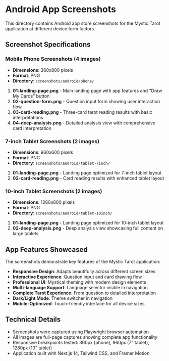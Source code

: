 # Android App Screenshots

This directory contains Android app store screenshots for the Mystic Tarot application at different device form factors.

## Screenshot Specifications

### Mobile Phone Screenshots (4 images)
- **Dimensions**: 360x800 pixels
- **Format**: PNG
- **Directory**: `screenshots/android/phone/`

1. **01-landing-page.png** - Main landing page with app features and "Draw My Cards" button
2. **02-question-form.png** - Question input form showing user interaction flow
3. **03-card-reading.png** - Three-card tarot reading results with basic interpretations
4. **04-deep-analysis.png** - Detailed analysis view with comprehensive card interpretation

### 7-inch Tablet Screenshots (2 images)
- **Dimensions**: 960x600 pixels
- **Format**: PNG
- **Directory**: `screenshots/android/tablet-7inch/`

1. **01-landing-page.png** - Landing page optimized for 7-inch tablet layout
2. **02-card-reading.png** - Card reading results with enhanced tablet layout

### 10-inch Tablet Screenshots (2 images)
- **Dimensions**: 1280x800 pixels
- **Format**: PNG
- **Directory**: `screenshots/android/tablet-10inch/`

1. **01-landing-page.png** - Landing page optimized for 10-inch tablet layout
2. **02-deep-analysis.png** - Deep analysis view showcasing full content on large tablets

## App Features Showcased

The screenshots demonstrate key features of the Mystic Tarot application:

- **Responsive Design**: Adapts beautifully across different screen sizes
- **Interactive Experience**: Question input and card drawing flow
- **Professional UI**: Mystical theming with modern design elements
- **Multi-language Support**: Language selector visible in navigation
- **Complete Tarot Experience**: From question to detailed interpretation
- **Dark/Light Mode**: Theme switcher in navigation
- **Mobile-Optimized**: Touch-friendly interface for all device sizes

## Technical Details

- Screenshots were captured using Playwright browser automation
- All images are full-page captures showing complete app functionality
- Responsive breakpoints tested: 360px (phone), 960px (7" tablet), 1280px (10" tablet)
- Application built with Next.js 14, Tailwind CSS, and Framer Motion